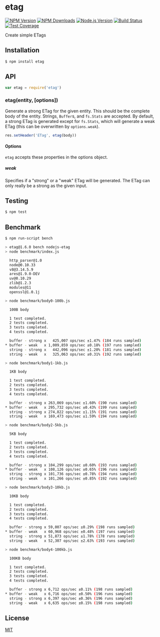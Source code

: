 # etag

[![NPM Version][npm-image]][npm-url]
[![NPM Downloads][downloads-image]][downloads-url]
[![Node.js Version][node-version-image]][node-version-url]
[![Build Status][travis-image]][travis-url]
[![Test Coverage][coveralls-image]][coveralls-url]

Create simple ETags

## Installation

```sh
$ npm install etag
```

## API

```js
var etag = require('etag')
```

### etag(entity, [options])

Generate a strong ETag for the given entity. This should be the complete
body of the entity. Strings, `Buffer`s, and `fs.Stats` are accepted. By
default, a strong ETag is generated except for `fs.Stats`, which will
generate a weak ETag (this can be overwritten by `options.weak`).

```js
res.setHeader('ETag', etag(body))
```

#### Options

`etag` accepts these properties in the options object.

##### weak

Specifies if a "strong" or a "weak" ETag will be generated. The ETag can only
really be a strong as the given input.

## Testing

```sh
$ npm test
```

## Benchmark

```bash
$ npm run-script bench

> etag@1.6.0 bench nodejs-etag
> node benchmark/index.js

  http_parser@1.0
  node@0.10.33
  v8@3.14.5.9
  ares@1.9.0-DEV
  uv@0.10.29
  zlib@1.2.3
  modules@11
  openssl@1.0.1j

> node benchmark/body0-100b.js

  100B body

  1 test completed.
  2 tests completed.
  3 tests completed.
  4 tests completed.

  buffer - strong x   425,007 ops/sec ±1.47% (184 runs sampled)
* buffer - weak   x 1,009,859 ops/sec ±0.18% (197 runs sampled)
  string - strong x   442,096 ops/sec ±1.20% (181 runs sampled)
  string - weak   x   325,063 ops/sec ±0.31% (192 runs sampled)

> node benchmark/body1-1kb.js

  1KB body

  1 test completed.
  2 tests completed.
  3 tests completed.
  4 tests completed.

  buffer - strong x 263,069 ops/sec ±1.60% (190 runs sampled)
* buffer - weak   x 295,732 ops/sec ±0.43% (199 runs sampled)
  string - strong x 274,822 ops/sec ±1.15% (191 runs sampled)
  string - weak   x 169,473 ops/sec ±1.59% (194 runs sampled)

> node benchmark/body2-5kb.js

  5KB body

  1 test completed.
  2 tests completed.
  3 tests completed.
  4 tests completed.

  buffer - strong x 104,299 ops/sec ±0.60% (193 runs sampled)
* buffer - weak   x 108,126 ops/sec ±0.65% (196 runs sampled)
  string - strong x 101,736 ops/sec ±0.78% (194 runs sampled)
  string - weak   x 101,266 ops/sec ±0.85% (192 runs sampled)

> node benchmark/body3-10kb.js

  10KB body

  1 test completed.
  2 tests completed.
  3 tests completed.
  4 tests completed.

  buffer - strong x 59,007 ops/sec ±0.29% (198 runs sampled)
* buffer - weak   x 60,968 ops/sec ±0.48% (197 runs sampled)
  string - strong x 51,873 ops/sec ±1.78% (178 runs sampled)
  string - weak   x 52,307 ops/sec ±2.63% (193 runs sampled)

> node benchmark/body4-100kb.js

  100KB body

  1 test completed.
  2 tests completed.
  3 tests completed.
  4 tests completed.

  buffer - strong x 6,712 ops/sec ±0.11% (198 runs sampled)
* buffer - weak   x 6,716 ops/sec ±0.50% (196 runs sampled)
  string - strong x 6,397 ops/sec ±0.36% (196 runs sampled)
  string - weak   x 6,635 ops/sec ±0.15% (198 runs sampled)
```

## License

[MIT](LICENSE)

[npm-image]: https://img.shields.io/npm/v/etag.svg
[npm-url]: https://npmjs.org/package/etag
[node-version-image]: https://img.shields.io/node/v/etag.svg
[node-version-url]: //nodejs.org/download/
[travis-image]: https://img.shields.io/travis/jshttp/etag/master.svg
[travis-url]: https://travis-ci.org/jshttp/etag
[coveralls-image]: https://img.shields.io/coveralls/jshttp/etag/master.svg
[coveralls-url]: https://coveralls.io/r/jshttp/etag?branch=master
[downloads-image]: https://img.shields.io/npm/dm/etag.svg
[downloads-url]: https://npmjs.org/package/etag
